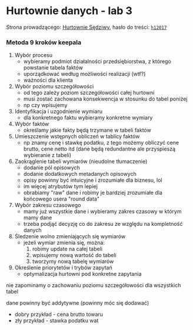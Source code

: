 # Hurtownie danych - lab 3

Strona prowadzącego: [Hurtownie Sędziwy](http://galaxy.agh.edu.pl/~sedziwy/wordpress/?page_id=1436),
hasło do treści: [`h12017`]()

### Metoda 9 kroków keepala

1. Wybór procesu
    - wybieramy podmiot działalności przedsiębiorstwa, z którego powstanie tabela faktów
    - uporządkować według możliwości realizacji (wtf?)
    - ważności dla klienta
2. Wybór poziomu szczegółowości
    - od tego zależy poziom szczegółowości całej hurtowni
    - musi zostać zachowana konsekwencja w stosunku do tabel poniżej
    - np czy wpisujemy
3. Identyfikacja i uzgodnienie wymiaru
    - dla konkretnego faktu wybieramy konkretne wymiary
4. Wybór faktów
    - określamy jakie fakty będą trzymane w tabeli faktów
5. Umieszczenie wstępnych obliczeń w tablicy faktów
    - np znamy cenę i stawkę podatku, z tego możemy obliczyć cene brutto, cene netto itd (dane będą redundantne ale przyspieszą wybieranie z tabeli)
6. Zaokrąglenie tabeli wymiarów (nieudolne tłumaczenie)
    - dodanie pól opisowych
    - dodanie dodatkowych metadanych opisowych
    - opisy powinny być intuicyjne i zrozumiałe dla biznesu, lol
    - im więcej atrybutów tym lepiej
    - obrabiamy "raw" dane i robimy je bardziej zrozumiałe dla końcowego usera "round data"
7. Wybór zakresu czasowego
    - mamy już wszystkie dane i wybieramy zakres czasowy w którym mamy dane
    - trzeba podjąć decyzję co do zakresu ze względu na kompletność danych
8. Śledzenie wolno zmieniających się wymiarów
    - jeżeli wymiar zmienia się, można:
         1. robimy update na całej tabeli
         2. wpisujemy nową wartość do tabeli
         3. tworzymy nową tabelę wymiarów
9. Określenie priorytetów i trybów zapytań
    - optymalizacja hurtowni pod konkretne zapytania

nie zapominamy o zachowaniu poziomu szczegółowości dla wszystkich tabel

dane powinny być addytywne (powinny móc się dodawać)
- dobry przykład - cena brutto towaru
- zły przykład - stawka podatku wat
